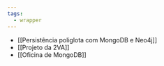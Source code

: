 ```yaml
---
tags:
  - wrapper
---
```

- [[Persistência poliglota com MongoDB e Neo4j]]
- [[Projeto da 2VA]]
- [[Oficina de MongoDB]]